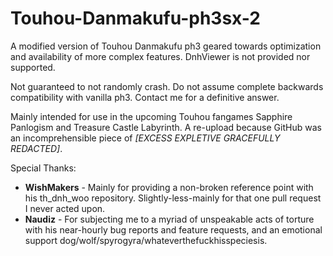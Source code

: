# Touhou-Danmakufu-ph3sx-2

A modified version of Touhou Danmakufu ph3 geared towards optimization and availability of more complex features.
DnhViewer is not provided nor supported.

Not guaranteed to not randomly crash.
Do not assume complete backwards compatibility with vanilla ph3. Contact me for a definitive answer.

Mainly intended for use in the upcoming Touhou fangames Sapphire Panlogism and Treasure Castle Labyrinth. A re-upload because GitHub was an incomprehensible piece of *\[EXCESS EXPLETIVE GRACEFULLY REDACTED\]*.

Special Thanks:
- **WishMakers** - Mainly for providing a non-broken reference point with his th_dnh_woo repository. Slightly-less-mainly for that one pull request I never acted upon.
- **Naudiz** - For subjecting me to a myriad of unspeakable acts of torture with his near-hourly bug reports and feature requests, and an emotional support dog/wolf/spyrogyra/whateverthefuckhisspeciesis.
